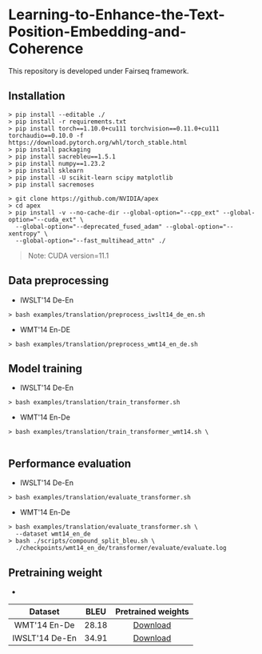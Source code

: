 # Learning-to-Enhance-the-Text-Position-Embedding-and-Coherence
This repository is developed under Fairseq framework.

## Installation
```
> pip install --editable ./ 
> pip install -r requirements.txt
> pip install torch==1.10.0+cu111 torchvision==0.11.0+cu111 torchaudio==0.10.0 -f https://download.pytorch.org/whl/torch_stable.html
> pip install packaging
> pip install sacrebleu==1.5.1
> pip install numpy==1.23.2
> pip install sklearn
> pip install -U scikit-learn scipy matplotlib
> pip install sacremoses
```
```
> git clone https://github.com/NVIDIA/apex
> cd apex
> pip install -v --no-cache-dir --global-option="--cpp_ext" --global-option="--cuda_ext" \
  --global-option="--deprecated_fused_adam" --global-option="--xentropy" \
  --global-option="--fast_multihead_attn" ./
```

> Note: CUDA version=11.1

## Data preprocessing
* IWSLT'14 De-En
```
> bash examples/translation/preprocess_iwslt14_de_en.sh
```
* WMT'14 En-DE
```
> bash examples/translation/preprocess_wmt14_en_de.sh
```

## Model training
* IWSLT'14 De-En
```
> bash examples/translation/train_transformer.sh
```
* WMT'14 En-De
```
> bash examples/translation/train_transformer_wmt14.sh \
 
```

## Performance evaluation
* IWSLT'14 De-En
```
> bash examples/translation/evaluate_transformer.sh
```
* WMT'14 En-De
```
> bash examples/translation/evaluate_transformer.sh \
  --dataset wmt14_en_de
> bash ./scripts/compound_split_bleu.sh \
  ./checkpoints/wmt14_en_de/transformer/evaluate/evaluate.log
```

## Pretraining weight
* 

  |Dataset|BLEU|Pretrained weights|
  |:------:|:--:|:----------------:|
  |WMT'14 En-De|28.18|[Download](https://drive.google.com/file/d/1F_hHJ5TaKKmp2hOUUjT0jnC2sALD4fof/view?usp=share_link)|
  |IWSLT'14 De-En|34.91|[Download](https://drive.google.com/file/d/1ux5JCGxialLAlBYwp66RqH79_QGijVjp/view?usp=share_link)|
  



